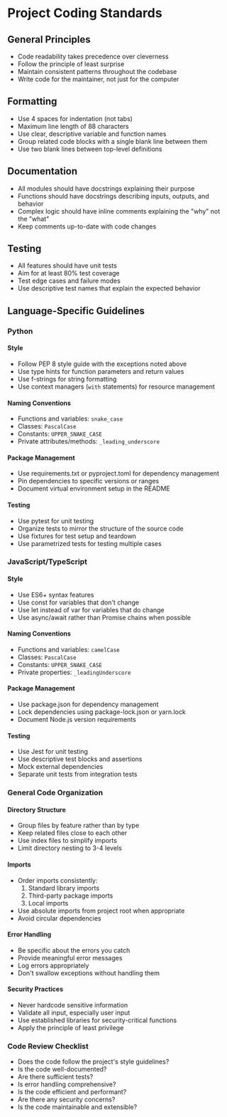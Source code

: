 # Project Coding Standards

## General Principles
- Code readability takes precedence over cleverness
- Follow the principle of least surprise
- Maintain consistent patterns throughout the codebase
- Write code for the maintainer, not just for the computer

## Formatting
- Use 4 spaces for indentation (not tabs)
- Maximum line length of 88 characters
- Use clear, descriptive variable and function names
- Group related code blocks with a single blank line between them
- Use two blank lines between top-level definitions

## Documentation
- All modules should have docstrings explaining their purpose
- Functions should have docstrings describing inputs, outputs, and behavior
- Complex logic should have inline comments explaining the "why" not the "what"
- Keep comments up-to-date with code changes

## Testing
- All features should have unit tests
- Aim for at least 80% test coverage
- Test edge cases and failure modes
- Use descriptive test names that explain the expected behavior

## Language-Specific Guidelines

### Python

#### Style
- Follow PEP 8 style guide with the exceptions noted above
- Use type hints for function parameters and return values
- Use f-strings for string formatting
- Use context managers (`with` statements) for resource management

#### Naming Conventions
- Functions and variables: `snake_case`
- Classes: `PascalCase`
- Constants: `UPPER_SNAKE_CASE`
- Private attributes/methods: `_leading_underscore`

#### Package Management
- Use requirements.txt or pyproject.toml for dependency management
- Pin dependencies to specific versions or ranges
- Document virtual environment setup in the README

#### Testing
- Use pytest for unit testing
- Organize tests to mirror the structure of the source code
- Use fixtures for test setup and teardown
- Use parametrized tests for testing multiple cases

### JavaScript/TypeScript

#### Style
- Use ES6+ syntax features
- Use const for variables that don't change
- Use let instead of var for variables that do change
- Use async/await rather than Promise chains when possible

#### Naming Conventions
- Functions and variables: `camelCase`
- Classes: `PascalCase`
- Constants: `UPPER_SNAKE_CASE`
- Private properties: `_leadingUnderscore`

#### Package Management
- Use package.json for dependency management
- Lock dependencies using package-lock.json or yarn.lock
- Document Node.js version requirements

#### Testing
- Use Jest for unit testing
- Use descriptive test blocks and assertions
- Mock external dependencies
- Separate unit tests from integration tests

### General Code Organization

#### Directory Structure
- Group files by feature rather than by type
- Keep related files close to each other
- Use index files to simplify imports
- Limit directory nesting to 3-4 levels

#### Imports
- Order imports consistently:
  1. Standard library imports
  2. Third-party package imports
  3. Local imports
- Use absolute imports from project root when appropriate
- Avoid circular dependencies

#### Error Handling
- Be specific about the errors you catch
- Provide meaningful error messages
- Log errors appropriately
- Don't swallow exceptions without handling them

#### Security Practices
- Never hardcode sensitive information
- Validate all input, especially user input
- Use established libraries for security-critical functions
- Apply the principle of least privilege

### Code Review Checklist
- Does the code follow the project's style guidelines?
- Is the code well-documented?
- Are there sufficient tests?
- Is error handling comprehensive?
- Is the code efficient and performant?
- Are there any security concerns?
- Is the code maintainable and extensible?